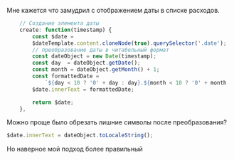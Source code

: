 Мне кажется что замудрил с отображением даты в списке расходов.

```js
    // Создание элемента даты
    create: function(timestamp) {
        const $date = 
        $dateTemplate.content.cloneNode(true).querySelector('.date');
        // преобразование даты в читабельный формат
        const dateObject = new Date(timestamp);
        const day  = dateObject.getDate();
        const month = dateObject.getMonth() + 1;
        const formattedDate = 
            `${day < 10 ? '0' + day : day}.${month < 10 ? '0' + month : month}`;
        $date.innerText = formattedDate;

        return $date;
    },
```

Можно проще было обрезать лишние символы после преобразования?
```js
$date.innerText = dateObject.toLocaleString();
```

Но наверное мой подход более правильный
